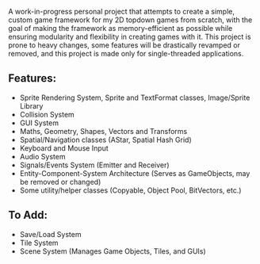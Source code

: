 A work-in-progress personal project that attempts to create a simple, custom game framework for my 2D topdown games from scratch, with the goal of making the framework as memory-efficient as possible while ensuring modularity and flexibility in creating games with it. This project is prone to heavy changes, some features will be drastically revamped or removed, and this project is made only for single-threaded applications.

## Features:
+ Sprite Rendering System, Sprite and TextFormat classes, Image/Sprite Library
+ Collision System
+ GUI System
+ Maths, Geometry, Shapes, Vectors and Transforms
+ Spatial/Navigation classes (AStar, Spatial Hash Grid)
+ Keyboard and Mouse Input
+ Audio System
+ Signals/Events System (Emitter and Receiver)
+ Entity-Component-System Architecture (Serves as GameObjects, may be removed or changed)
+ Some utility/helper classes (Copyable, Object Pool, BitVectors, etc.)

## To Add:
+ Save/Load System
+ Tile System
+ Scene System (Manages Game Objects, Tiles, and GUIs)
